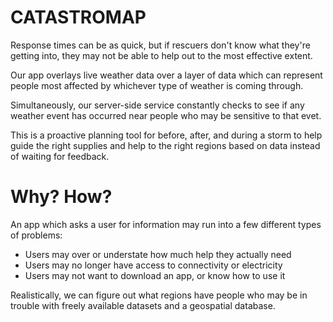 # CATASTROMAP

Response times can be as quick, but if rescuers don't know what they're getting into, they may not be able to help out to the most effective extent.

Our app overlays live weather data over a layer of data which can represent people most affected by whichever type of weather is coming through. 

Simultaneously, our server-side service constantly checks to see if any weather event has occurred near people who may be sensitive to that evet. 

This is a proactive planning tool for before, after, and during a storm to help guide the right supplies and help to the right regions based on data instead of waiting for feedback.



# Why? How? 

An app which asks a user for information may run into a few different types of problems:
 - Users may over or understate how much help they actually need
 - Users may no longer have access to connectivity or electricity
 - Users may not want to download an app, or know how to use it
 
Realistically, we can figure out what regions have people who may be in trouble with freely available datasets and a geospatial database.
